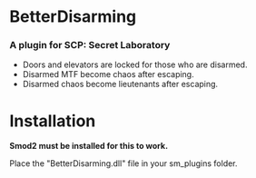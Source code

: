 # BetterDisarming

### A plugin for SCP: Secret Laboratory

- Doors and elevators are locked for those who are disarmed.
- Disarmed MTF become chaos after escaping.
- Disarmed chaos become lieutenants after escaping.

# Installation

**Smod2 must be installed for this to work.**

Place the "BetterDisarming.dll" file in your sm_plugins folder.
